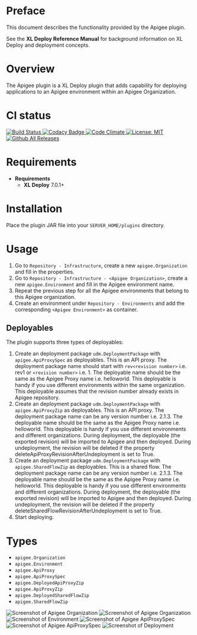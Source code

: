 # Preface #

This document describes the functionality provided by the Apigee plugin.

See the **XL Deploy Reference Manual** for background information on XL Deploy and deployment concepts.

# Overview #

The Apigee plugin is a XL Deploy plugin that adds capability for deploying applications to an Apigee environment within an Apigee Organization.


# CI status #

[![Build Status][xld-apigee-plugin-travis-image] ][xld-apigee-plugin-travis-url]
[![Codacy Badge][xld-apigee-plugin-codacy-image] ][xld-apigee-plugin-codacy-url]
[![Code Climate][xld-apigee-plugin-code-climate-image] ][xld-apigee-plugin-code-climate-url]
[![License: MIT][xld-apigee-plugin-license-image] ][xld-apigee-plugin-license-url]
[![Github All Releases][xld-apigee-plugin-downloads-image] ]()

[xld-apigee-plugin-travis-image]: https://travis-ci.org/xebialabs-community/xld-apigee-plugin.svg?branch=master
[xld-apigee-plugin-travis-url]: https://travis-ci.org/xebialabs-community/xld-apigee-plugin
[xld-apigee-plugin-codacy-image]: https://api.codacy.com/project/badge/Grade/db7f22096a014ff0974def7351b21d73    
[xld-apigee-plugin-codacy-url]: https://www.codacy.com/app/ltutar/xld-apigee-plugin
[xld-apigee-plugin-code-climate-image]: https://codeclimate.com/github/ltutar/xld-apigee-plugin/badges/gpa.svg
[xld-apigee-plugin-code-climate-url]: https://codeclimate.com/github/ltutar/xld-apigee-plugin
[xld-apigee-plugin-license-image]: https://img.shields.io/badge/License-MIT-yellow.svg
[xld-apigee-plugin-license-url]: https://opensource.org/licenses/MIT
[xld-apigee-plugin-downloads-image]: https://img.shields.io/github/downloads/xebialabs-community/xld-apigee-plugin/total.svg


# Requirements #

* **Requirements**
	* **XL Deploy** 7.0.1+

# Installation #

Place the plugin JAR file into your `SERVER_HOME/plugins` directory. 


# Usage #

1. Go to `Repository - Infrastructure`, create a new `apigee.Organization` and fill in the properties.
2. Go to `Repository - Infrastructure - <Apigee Organization>`, create a new `apigee.Environment` and fill in the Apigee environment name.
3. Repeat the previous step for all the Apigee environments that belong to this Apigee organization.
4. Create an environment under `Repository - Environments` and add the corresponding `<Apigee Environment>` as container.

## Deployables ##

The plugin supports three types of deployables:

1. Create an deployment package `udm.DeploymentPackage` with `apigee.ApiProxySpec` as deployables. This is an API proxy. The deployment package name should start with `rev<revision number>` i.e. rev1 or `<revision number>` i.e. 1. The deployable name should be the same as the Apigee Proxy name i.e. helloworld. This deployable is handy if you use different environments within the same organization. This deployable assumes that the revision number already exists in Apigee repository.
2. Create an deployment package `udm.DeploymentPackage` with `apigee.ApiProxyZip` as deployables. This is an API proxy. The deployment package name can be any version number i.e. 2.1.3. The deployable name should be the same as the Apigee Proxy name i.e. helloworld. This deployable is handy if you use different environments and different organizations. During deployment, the deployable (the exported revision) will be imported to Apigee and then deployed. During undeployment, the revision will be deleted if the property deleteApiProxyRevisionAfterUndeployment is set to True.
3. Create an deployment package `udm.DeploymentPackage` with `apigee.SharedFlowZip` as deployables. This is a shared flow. The deployment package name can be any version number i.e. 2.1.3. The deployable name should be the same as the Apigee Proxy name i.e. helloworld. This deployable is handy if you use different environments and different organizations. During deployment, the deployable (the exported revision) will be imported to Apigee and then deployed. During undeployment, the revision will be deleted if the property deleteSharedFlowRevisionAfterUndeployment is set to True.
4. Start deploying.

# Types #
+ `apigee.Organization`
+ `apigee.Environment`
+ `apigee.ApiProxy`
+ `apigee.ApiProxySpec`
+ `apigee.DeployedApiProxyZip`
+ `apigee.ApiProxyZip`
+ `apigee.DeployedSharedFlowZip`
+ `apigee.SharedFlowZip`

![Screenshot of Apigee Organization](images/apigee-Organization.jpg)
![Screenshot of Apigee Organization](images/apigee-Environment.jpg)
![Screenshot of Environment](images/environment.jpg)
![Screenshot of Apigee ApiProxySpec](images/apigee-ApiProxySpec.jpg)
![Screenshot of Apigee ApiProxySpec](images/apigee.ApiProxyZip.jpg)
![Screenshot of Deployment](images/deployment.jpg)
